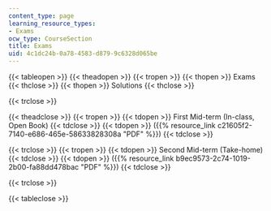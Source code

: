 ```yaml
---
content_type: page
learning_resource_types:
- Exams
ocw_type: CourseSection
title: Exams
uid: 4c1dc24b-0a78-4583-d879-9c6328d065be
---
```


{{< tableopen >}}
{{< theadopen >}}
{{< tropen >}}
{{< thopen >}}
Exams
{{< thclose >}}
{{< thopen >}}
Solutions
{{< thclose >}}

{{< trclose >}}

{{< theadclose >}}
{{< tropen >}}
{{< tdopen >}}
First Mid-term (In-class, Open Book)
{{< tdclose >}}
{{< tdopen >}}
({{% resource_link c21605f2-7140-e686-465e-58633828308a "PDF" %}})
{{< tdclose >}}

{{< trclose >}}
{{< tropen >}}
{{< tdopen >}}
Second Mid-term (Take-home)
{{< tdclose >}}
{{< tdopen >}}
({{% resource_link b9ec9573-2c74-1019-2b00-fa88dd478bac "PDF" %}})
{{< tdclose >}}

{{< trclose >}}

{{< tableclose >}}